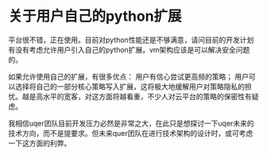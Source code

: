 # 关于用户自己的python扩展

平台很不错，正在使用。目前对python性能还是不够满意，请问目前的开发计划有没有考虑允许用户引入自己的python扩展。vm架构应该是可以解决安全问题的。

如果允许使用自己的扩展，有很多优点：
用户有信心尝试更高频的策略；
用户可以选择将自己的一部分核心策略写入扩展，这将极大地缓解用户对策略隐私的担忧。越是高水平的宽客，对这方面将越看重，不少人对云平台的策略的保密性有疑虑。

我相信uqer团队目前开发压力必然是非常之大，在此只是想探讨一下uqer未来的技术方向，而不是提要求。但未来quer团队在进行技术架构的设计时，或可考虑一下这方面的利弊。
